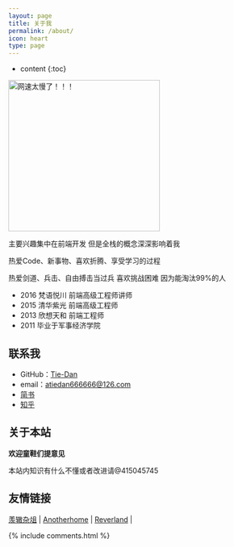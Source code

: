 ```yaml
---
layout: page
title: 关于我
permalink: /about/
icon: heart
type: page
---
```


* content
{:toc}

<img src="https://github.com/Tie-Dan/demo/blob/master/common_Img/this.JPG?raw=true" alt="网速太慢了！！！" style="width:300px;height:300px;">

主要兴趣集中在前端开发 但是全栈的概念深深影响着我  

热爱Code、新事物、喜欢折腾、享受学习的过程

热爱剑道、兵击、自由搏击当过兵 喜欢挑战困难 因为能淘汰99%的人


* 2016 		梵语悦川	前端高级工程师讲师
* 2015		清华紫光	前端高级工程师
* 2013		欣想天和	前端工程师
* 2011  	毕业于军事经济学院


## 联系我

* GitHub：[Tie-Dan](https://github.com/Tie-Dan)
* email：atiedan666666@126.com
* [简书](http://www.jianshu.com/u/33fa15820fde)
* [知乎](https://www.zhihu.com/people/Tie-Dan)

## 关于本站

**欢迎童鞋们提意见**

本站内知识有什么不懂或者改进请@415045745


## 友情链接

[羡辙杂俎](http://zhangwenli.com/blog) \| [Anotherhome](https://www.anotherhome.net) \| [Reverland](http://reverland.org/) \|



{% include comments.html %}
